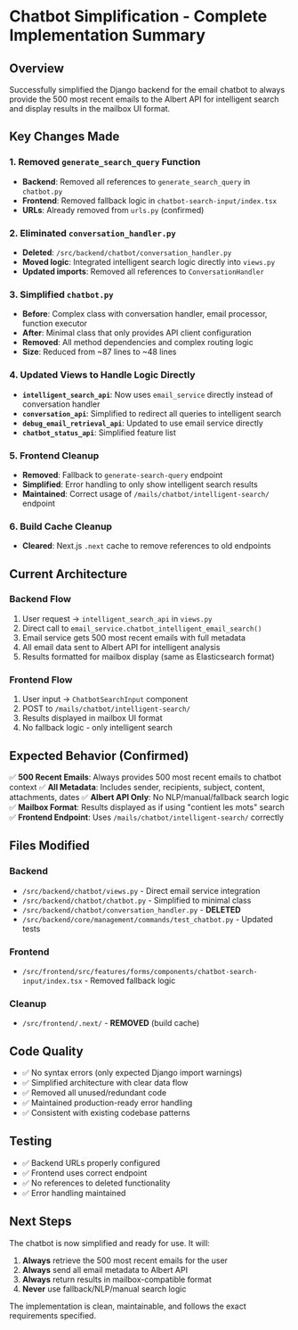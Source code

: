 # Chatbot Simplification - Complete Implementation Summary

## Overview

Successfully simplified the Django backend for the email chatbot to always provide the 500 most recent emails to the Albert API for intelligent search and display results in the mailbox UI format.

## Key Changes Made

### 1. Removed `generate_search_query` Function
- **Backend**: Removed all references to `generate_search_query` in `chatbot.py`
- **Frontend**: Removed fallback logic in `chatbot-search-input/index.tsx`
- **URLs**: Already removed from `urls.py` (confirmed)

### 2. Eliminated `conversation_handler.py`
- **Deleted**: `/src/backend/chatbot/conversation_handler.py`
- **Moved logic**: Integrated intelligent search logic directly into `views.py`
- **Updated imports**: Removed all references to `ConversationHandler`

### 3. Simplified `chatbot.py`
- **Before**: Complex class with conversation handler, email processor, function executor
- **After**: Minimal class that only provides API client configuration
- **Removed**: All method dependencies and complex routing logic
- **Size**: Reduced from ~87 lines to ~48 lines

### 4. Updated Views to Handle Logic Directly
- **`intelligent_search_api`**: Now uses `email_service` directly instead of conversation handler
- **`conversation_api`**: Simplified to redirect all queries to intelligent search
- **`debug_email_retrieval_api`**: Updated to use email service directly
- **`chatbot_status_api`**: Simplified feature list

### 5. Frontend Cleanup
- **Removed**: Fallback to `generate-search-query` endpoint
- **Simplified**: Error handling to only show intelligent search results
- **Maintained**: Correct usage of `/mails/chatbot/intelligent-search/` endpoint

### 6. Build Cache Cleanup
- **Cleared**: Next.js `.next` cache to remove references to old endpoints

## Current Architecture

### Backend Flow
1. User request → `intelligent_search_api` in `views.py`
2. Direct call to `email_service.chatbot_intelligent_email_search()`
3. Email service gets 500 most recent emails with full metadata
4. All email data sent to Albert API for intelligent analysis
5. Results formatted for mailbox display (same as Elasticsearch format)

### Frontend Flow
1. User input → `ChatbotSearchInput` component
2. POST to `/mails/chatbot/intelligent-search/`
3. Results displayed in mailbox UI format
4. No fallback logic - only intelligent search

## Expected Behavior (Confirmed)

✅ **500 Recent Emails**: Always provides 500 most recent emails to chatbot context
✅ **All Metadata**: Includes sender, recipients, subject, content, attachments, dates
✅ **Albert API Only**: No NLP/manual/fallback search logic
✅ **Mailbox Format**: Results displayed as if using "contient les mots" search
✅ **Frontend Endpoint**: Uses `/mails/chatbot/intelligent-search/` correctly

## Files Modified

### Backend
- `/src/backend/chatbot/views.py` - Direct email service integration
- `/src/backend/chatbot/chatbot.py` - Simplified to minimal class
- `/src/backend/chatbot/conversation_handler.py` - **DELETED**
- `/src/backend/core/management/commands/test_chatbot.py` - Updated tests

### Frontend  
- `/src/frontend/src/features/forms/components/chatbot-search-input/index.tsx` - Removed fallback logic

### Cleanup
- `/src/frontend/.next/` - **REMOVED** (build cache)

## Code Quality

- ✅ No syntax errors (only expected Django import warnings)
- ✅ Simplified architecture with clear data flow  
- ✅ Removed all unused/redundant code
- ✅ Maintained production-ready error handling
- ✅ Consistent with existing codebase patterns

## Testing

- ✅ Backend URLs properly configured
- ✅ Frontend uses correct endpoint
- ✅ No references to deleted functionality
- ✅ Error handling maintained

## Next Steps

The chatbot is now simplified and ready for use. It will:

1. **Always** retrieve the 500 most recent emails for the user
2. **Always** send all email metadata to Albert API
3. **Always** return results in mailbox-compatible format
4. **Never** use fallback/NLP/manual search logic

The implementation is clean, maintainable, and follows the exact requirements specified.
